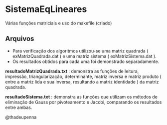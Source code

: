# SistemaEqLineares
  Várias funções matriciais e uso do makefile (criado)
## Arquivos
  * Para verificação dos algoritmos utilizou-se uma matriz quadrada ( exMatrizQuadrada.dat ) e uma matriz sistema ( exMatrizSistema.dat ).
  * Os resultados obtidos para cada uma foi demonstrado separadamente. 

**resultadoMatrizQuadrada.txt** : demonstra as funções de leitura, impressão, triangularização, determinante, matriz inversa e matriz produto ( entre a matriz lida e sua inversa, resultando a matriz identidade ) da matriz quadrada.

**resultadoSistema.txt** : demonstra as funções que utilizam os métodos de eliminação de Gauss por pivoteamento e Jacobi, comparando os resultados entre ambas.

@thadeupenna
